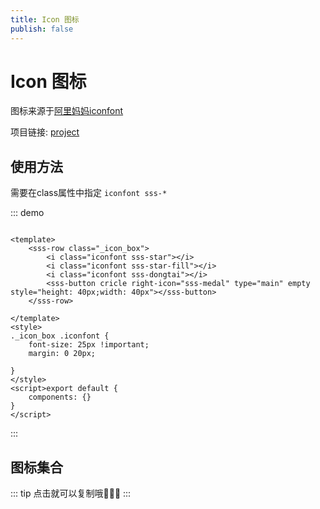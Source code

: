 ```yaml
---
title: Icon 图标
publish: false
---
```


# Icon 图标

图标来源于[阿里妈妈iconfont](https://www.iconfont.cn/)

项目链接: [project](https://www.iconfont.cn/manage/index?manage_type=myprojects&projectId=4078839)

## 使用方法

需要在class属性中指定 `iconfont sss-*`

::: demo

~~~vue

<template>
    <sss-row class="_icon_box">
        <i class="iconfont sss-star"></i>
        <i class="iconfont sss-star-fill"></i>
        <i class="iconfont sss-dongtai"></i>
        <sss-button cricle right-icon="sss-medal" type="main" empty style="height: 40px;width: 40px"></sss-button>
    </sss-row>

</template>
<style>
._icon_box .iconfont {
    font-size: 25px !important;
    margin: 0 20px;

}
</style>
<script>export default {
    components: {}
}
</script>
~~~

:::




## 图标集合
::: tip
点击就可以复制哦💟💟💟
:::


<icon-list></icon-list>

